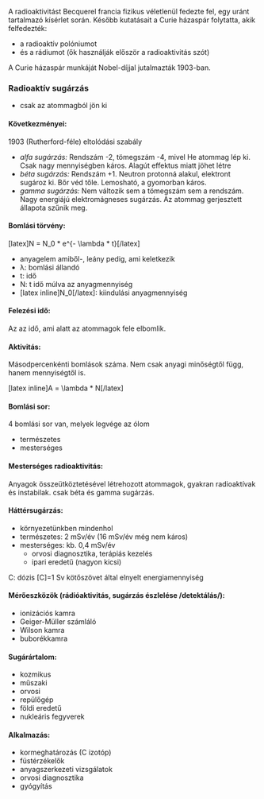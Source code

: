 A radioaktivitást Becquerel francia fizikus véletlenül fedezte fel, egy uránt tartalmazó kísérlet során. Később kutatásait a Curie házaspár folytatta, akik felfedezték:
 - a radioaktív polóniumot
 - és a rádiumot (ők használják először a radioaktivitás szót)

A Curie házaspár munkáját Nobel-díjjal jutalmazták 1903-ban.

### Radioaktív sugárzás
 - csak az atommagból jön ki

#### Következményei:
1903 (Rutherford-féle) eltolódási szabály

 - *alfa sugárzás:* Rendszám -2, tömegszám -4, mivel He atommag lép ki. Csak nagy mennyiségben káros. Alagút effektus miatt jöhet létre
 - *béta sugárzás:* Rendszám +1. Neutron protonná alakul, elektront sugároz ki. Bőr véd tőle. Lemosható, a gyomorban káros.
 - *gamma sugárzás:* Nem változik sem a tömegszám sem a rendszám. Nagy energiájú elektromágneses sugárzás. Az atommag gerjesztett állapota szűnik meg.

#### Bomlási törvény:
[latex]N = N_0 * e^{- \lambda * t}[/latex]

 - anyagelem amiből-, leány pedig, ami keletkezik
 - λ: bomlási állandó
 - t: idő
 - N: t idő múlva az anyagmennyiség
 - [latex inline]N_0[/latex]: kiindulási anyagmennyiség

#### Felezési idő:
Az az idő, ami alatt az atommagok fele elbomlik.

#### Aktivitás:
Másodpercenkénti bomlások száma. Nem csak anyagi minőségtől függ, hanem mennyiségtől is.

[latex inline]A = \lambda * N[/latex]

#### Bomlási sor:
4 bomlási sor van, melyek legvége az ólom
- természetes
- mesterséges

#### Mesterséges radioaktivitás:
Anyagok összeütköztetésével létrehozott atommagok, gyakran radioaktívak és instabilak. csak béta és gamma sugárzás.

#### Háttérsugárzás:
 - környezetünkben mindenhol
 - természetes: 2 mSv/év (16 mSv/év még nem káros)
 - mesterséges: kb. 0,4 mSv/év
   + orvosi diagnosztika, terápiás kezelés
   + ipari eredetű (nagyon kicsi)

C: dózis [C]=1 Sv kötőszövet által elnyelt energiamennyiség

#### Mérőeszközök (rádióaktivitás, sugárzás észlelése /detektálás/):
   + ionizációs kamra
   + Geiger-Müller számláló
   + Wilson kamra
   + buborékkamra

#### Sugárártalom:
 - kozmikus
 - műszaki
 - orvosi
 - repülőgép
 - földi eredetű
 - nukleáris fegyverek

#### Alkalmazás:
 - kormeghatározás (C izotóp)
 - füstérzékelők
 - anyagszerkezeti vizsgálatok
 - orvosi diagnosztika
 - gyógyítás
